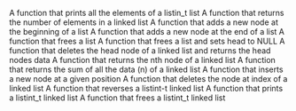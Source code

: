 A function that prints all the elements of a listin_t list
A function that returns the number of elements in a linked list
A function that adds a new node at the beginning of a list
 A function that adds a new node at the end of a list
A function that frees a list
A function that frees a list and sets head to NULL
A function that deletes the head node of a linked list and returns the head nodes data
A function that returns the nth node of a linked list
A function that returns the sum of all the data (n) of a linked list
A function that inserts a new node at a given position
A function that deletes the node at index of a linked list
A function that reverses a listint-t linked list
A function that prints a listint_t linked list
A function that frees a listint_t linked list
